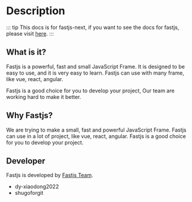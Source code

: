 # Description

::: tip
This docs is for fastjs-next, if you want to see the docs for fastjs, please visit [here](https://fastjs.com.cn/fastjs-docs/).
:::

## What is it?

Fastjs is a powerful, fast and small JavaScript Frame. It is designed to be easy to use, and it is very easy to learn. Fastjs can use with many frame, like vue, react, angular.

Fastjs is a good choice for you to develop your project, Our team are working hard to make it better.

## Why Fastjs?

We are trying to make a small, fast and powerful JavaScript Frame. Fastjs can use in a lot of project, like vue, react, angular. Fastjs is a good choice for you to develop your project.

## Developer

Fastjs is developed by [Fastjs Team](https://github.com/fastjs-team).

- dy-xiaodong2022
- shugoforgit